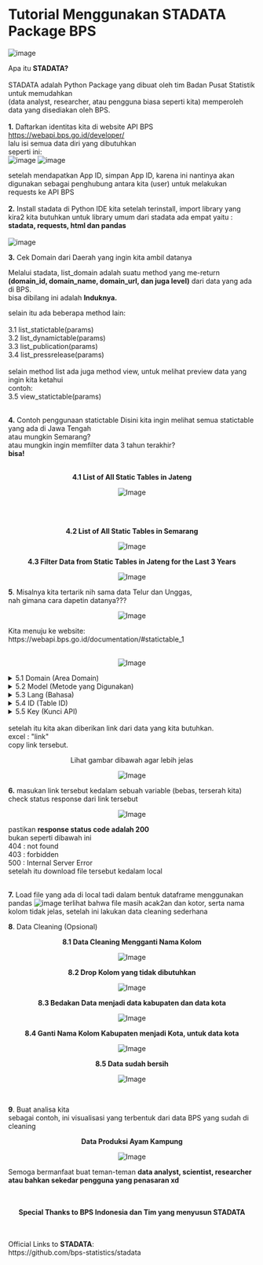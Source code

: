 # Tutorial Menggunakan STADATA Package BPS
![image](https://github.com/syaerulid/stadata_bps_tutor/assets/119069839/4311c297-6062-42d1-ab5d-8819fe533db7)

Apa itu **STADATA?**
<br><br>
STADATA adalah Python Package yang dibuat oleh tim Badan Pusat Statistik untuk memudahkan <br>(data analyst, researcher, atau pengguna biasa seperti kita) memperoleh data yang disediakan oleh BPS.
<br><br>
**1.** Daftarkan identitas kita di website API BPS<br>
https://webapi.bps.go.id/developer/<br>
lalu isi semua data diri yang dibutuhkan<br>
seperti ini:<br>
![image](https://github.com/syaerulid/stadata_bps_tutor/assets/119069839/c5c5e579-e378-461e-9bf8-969a39387e94)
![image](https://github.com/syaerulid/stadata_bps_tutor/assets/119069839/7eb48869-0bdb-4dc1-a378-d70711d6f8af)

setelah mendapatkan App ID, simpan App ID, karena ini nantinya akan digunakan sebagai penghubung antara kita (user) untuk melakukan requests ke API BPS
<br><br>
**2.** Install stadata di Python IDE kita
setelah terinstall, import library yang kira2 kita butuhkan
untuk library umum dari stadata ada empat yaitu :<br>
**stadata, requests, html dan pandas**
<br><br>
![image](https://github.com/syaerulid/stadata_bps_tutor/assets/119069839/7b6d16dc-2eab-4f04-b2e2-edcbdf823ab6)

**3.** Cek Domain dari Daerah yang ingin kita ambil datanya

Melalui stadata, list_domain adalah suatu method yang me-return<br>
**(domain_id, domain_name, domain_url, dan juga level)**
dari data yang ada di BPS.<br>
bisa dibilang ini adalah **Induknya.**

selain itu ada beberapa method lain:
<br><br>
3.1 list_statictable(params)<br>
3.2 list_dynamictable(params)<br>
3.3 list_publication(params)<br>
3.4 list_pressrelease(params)<br>
<br>
selain method list ada juga method view, untuk melihat preview data yang ingin kita ketahui<br>
contoh:<br>
3.5 view_statictable(params)<br><br>

**4.** Contoh penggunaan statictable
Disini kita ingin melihat semua statictable yang ada di Jawa Tengah<br>
atau mungkin Semarang?<br>
atau mungkin ingin memfilter data 3 tahun terakhir?<br>
**bisa!**<br><br>
<p align="center"><strong>4.1 List of All Static Tables in Jateng</strong></p>
<p align="center">
  <img src="https://github.com/syaerulid/stadata_bps_tutor/assets/119069839/2de32781-640b-4b12-bd7e-8c2bc719693d" alt="Image">
</p>
<br><br>
<p align="center"><strong>4.2 List of All Static Tables in Semarang</strong></p>
<p align="center">
  <img src="https://github.com/syaerulid/stadata_bps_tutor/assets/119069839/f486ce54-24f8-455b-946b-7c12770cb139" alt="Image">
</p>
<p align="center"><strong>4.3 Filter Data from Static Tables in Jateng for the Last 3 Years</strong></p>
<p align="center">
  <img src="https://github.com/syaerulid/stadata_bps_tutor/assets/119069839/166f1880-b443-4a5c-9e59-eb5253728be1" alt="Image">
</p>

**5**. Misalnya kita tertarik nih sama data Telur dan Unggas,<br>
nah gimana cara dapetin datanya???<br>
<p align="center">
  <img src="https://github.com/syaerulid/stadata_bps_tutor/assets/119069839/401a5cdd-100c-4d3c-a4be-144709879d8a" alt="Image">
</p>
Kita menuju ke website:<br>
https://webapi.bps.go.id/documentation/#statictable_1
<br><br>
<p align="center"><img src="https://github.com/syaerulid/stadata_bps_tutor/assets/119069839/1012a325-1b1a-4a15-a450-5b76f38835b1" alt="Image"></p>
<details>
  <summary>5.1 Domain (Area Domain)</summary>
  <p>Domain adalah nomer domain dari daerah yang ingin Anda telusuri.</p>
</details>
<details>
  <summary>5.2 Model (Metode yang Digunakan)</summary>
  <p>Model merujuk pada metode yang Anda gunakan.</p>
</details>
<details>
  <summary>5.3 Lang (Bahasa)</summary>
  <p>Lang merujuk pada bahasa, baik Indonesia (ind) atau Inggris (eng).</p>
</details>

<details>
  <summary>5.4 ID (Table ID)</summary>
  <p>ID adalah tabel ID yang sedang Anda gunakan.</p>
</details>

<details>
  <summary>5.5 Key (Kunci API)</summary>
  <p>Key adalah kunci API Anda.</p>
</details>
<br>
setelah itu kita akan diberikan link dari data yang kita butuhkan.<br>
excel : "link"<br>
copy link tersebut.
<p align="center">Lihat gambar dibawah agar lebih jelas</p>
<p align="center">
  <img src="https://github.com/syaerulid/stadata_bps_tutor/assets/119069839/586b3cf0-ed8a-4d3a-abd1-6d33c35fee20" alt="Image">
</p>

**6.** masukan link tersebut kedalam sebuah variable (bebas, terserah kita)<br>
check status response dari link tersebut<br>
<p align="center">
  <img src="https://github.com/syaerulid/stadata_bps_tutor/assets/119069839/ee71499e-f3e8-4006-acf7-b4700dbdeb2e" alt="Image">
</p>
pastikan <strong>response status code adalah 200</strong><br>
bukan seperti dibawah ini<br>
404 : not found<br>
403 : forbidden<br>
500 : Internal Server Error<br>
setelah itu download file tersebut kedalam local<br><br>

**7.** Load file yang ada di local tadi dalam bentuk dataframe menggunakan pandas
![image](https://github.com/syaerulid/stadata_bps_tutor/assets/119069839/6e9ea07c-a6ac-4a07-b4d6-bac403dda12e)
terlihat bahwa file masih acak2an dan kotor, serta nama kolom tidak jelas, setelah ini lakukan data cleaning sederhana

**8**. Data Cleaning (Opsional)
<p align="center"><strong>8.1 Data Cleaning Mengganti Nama Kolom</strong></p>
<p align="center">
  <img src="https://github.com/syaerulid/stadata_bps_tutor/assets/119069839/a583ac37-3de4-4709-af59-5b7cb6c9bde1" alt="Image">
</p>
<p align="center"><strong>8.2 Drop Kolom yang tidak dibutuhkan</strong></p>
<p align="center">
  <img src="https://github.com/syaerulid/stadata_bps_tutor/assets/119069839/0189eba0-8959-46d3-a8e7-4cc026971a67" alt="Image">
</p>
<p align="center"><strong>8.3 Bedakan Data menjadi data kabupaten dan data kota</strong></p>
<p align="center">
  <img src="https://github.com/syaerulid/stadata_bps_tutor/assets/119069839/9c54e1fe-6268-4882-961f-82087c11b834" alt="Image">
</p>
<p align="center"><strong>8.4 Ganti Nama Kolom Kabupaten menjadi Kota, untuk data kota</strong></p>
<p align="center">
  <img src="https://github.com/syaerulid/stadata_bps_tutor/assets/119069839/6cc0ddaa-160f-48ca-97bc-abc68de969a8" alt="Image">
</p>
<p align="center"><strong>8.5 Data sudah bersih</strong></p>
<p align="center">
  <img src="https://github.com/syaerulid/stadata_bps_tutor/assets/119069839/0ef61aa1-7777-4858-bd10-a17b881c54e3" alt="Image">
</p>
<br>

**9**. Buat analisa kita
<br>
sebagai contoh, ini visualisasi yang terbentuk dari data BPS yang sudah di cleaning<br>
<p align="center"><strong>Data Produksi Ayam Kampung</strong></p>
<p align="center">
  <img src="https://github.com/syaerulid/stadata_bps_tutor/assets/119069839/96879e9e-613b-44e7-b59c-78ff03f9f919" alt="Image">
</p>
Semoga bermanfaat buat teman-teman <strong>data analyst, scientist, researcher atau bahkan sekedar pengguna yang  penasaran xd</strong><br>
<br><br>
<p align="center"><strong>Special Thanks to BPS Indonesia dan Tim yang menyusun STADATA</strong></p>
<br><br>
Official Links to <strong>STADATA</strong>:
<br>
https://github.com/bps-statistics/stadata






